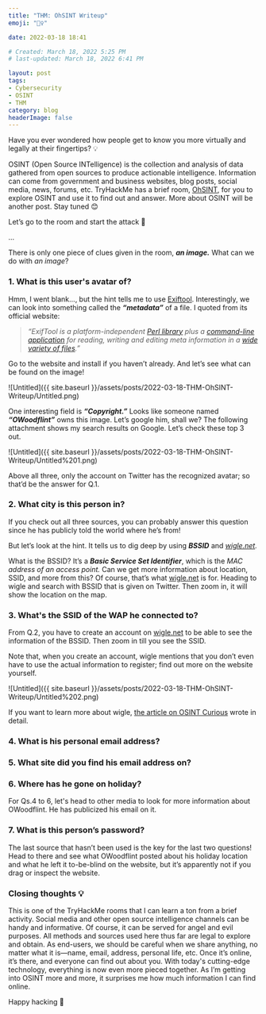 ```yaml
---
title: "THM: OhSINT Writeup"
emoji: "🧙‍♀️"

date: 2022-03-18 18:41

# Created: March 18, 2022 5:25 PM
# last-updated: March 18, 2022 6:41 PM

layout: post
tags:
- Cybersecurity
- OSINT
- THM
category: blog
headerImage: false
---
```


<aside>
Have you ever wondered how people get to know you more virtually and legally at their fingertips? 💡
</aside>


OSINT (Open Source INTelligence) is the collection and analysis of data gathered from open sources to produce actionable intelligence. Information can come from government and business websites, blog posts, social media, news, forums, etc. TryHackMe has a brief room, [OhSINT](https://tryhackme.com/room/ohsint), for you to explore OSINT and use it to find out and answer. More about OSINT will be another post. Stay tuned 😊

Let’s go to the room and start the attack 💪

...

There is only one piece of clues given in the room, ***an image.*** What can we do with *an image*?

### 1. What is this user's avatar of?

Hmm, I went blank..., but the hint tells me to use [Exiftool](https://exiftool.org/). Interestingly, we can look into something called the ***“metadata”*** of a file. I quoted from its official website:

> *“ExifTool is a platform-independent [Perl library](https://exiftool.org/ExifTool.html) plus a [command-line application](https://exiftool.org/exiftool_pod.html) for reading, writing and editing meta information in a [wide variety of files](https://exiftool.org/#supported).”*
> 

Go to the website and install if you haven’t already. And let’s see what can be found on the image!

![Untitled]({{ site.baseurl }}/assets/posts/2022-03-18-THM-OhSINT-Writeup/Untitled.png)

One interesting field is ***“Copyright.”*** Looks like someone named ***“OWoodflint”*** owns this image. Let’s google him, shall we? The following attachment shows my search results on Google. Let’s check these top 3 out.

![Untitled]({{ site.baseurl }}/assets/posts/2022-03-18-THM-OhSINT-Writeup/Untitled%201.png)

Above all three, only the account on Twitter has the recognized avatar; so that’d be the answer for Q.1.

### 2. What city is this person in?

If you check out all three sources, you can probably answer this question since he has publicly told the world where he’s from!

But let’s look at the hint. It tells us to dig deep by using ***BSSID*** and *[wigle.net](http://wigle.net).*

What is the BSSID? It’s a ***Basic Service Set Identifier***, which is the *MAC address of an access point.* Can we get more information about location, SSID, and more from this? Of course, that’s what [wigle.net](http://wigle.net) is for. Heading to wigle and search with BSSID that is given on Twitter. Then zoom in, it will show the location on the map.

### 3. What's the SSID of the WAP he connected to?

From Q.2, you have to create an account on [wigle.net](http://wigle.net) to be able to see the information of the BSSID. Then zoom in till you see the SSID.

Note that, when you create an account, wigle mentions that you don’t even have to use the actual information to register; find out more on the website yourself.

![Untitled]({{ site.baseurl }}/assets/posts/2022-03-18-THM-OhSINT-Writeup/Untitled%202.png)

If you want to learn more about wigle, [the article on OSINT Curious](https://osintcurio.us/2019/01/15/tracking-all-the-wifi-things/) wrote in detail.

### 4. What is his personal email address?

### 5. What site did you find his email address on?

### 6. Where has he gone on holiday?

For Qs.4 to 6, let's head to other media to look for more information about OWoodflint. He has publicized his email on it.

### 7. What is this person’s password?

The last source that hasn’t been used is the key for the last two questions! Head to there and see what OWoodflint posted about his holiday location and what he left it to-be-blind on the website, but it’s apparently not if you drag or inspect the website.

### Closing thoughts 💡

This is one of the TryHackMe rooms that I can learn a ton from a brief activity. Social media and other open source intelligence channels can be handy and informative. Of course, it can be served for angel and evil purposes. All methods and sources used here thus far are legal to explore and obtain. As end-users, we should be careful when we share anything, no matter what it is—name, email, address, personal life, etc. Once it’s online, it’s there, and everyone can find out about you. With today's cutting-edge technology, everything is now even more pieced together. As I’m getting into OSINT more and more, it surprises me how much information I can find online.

Happy hacking 🦉